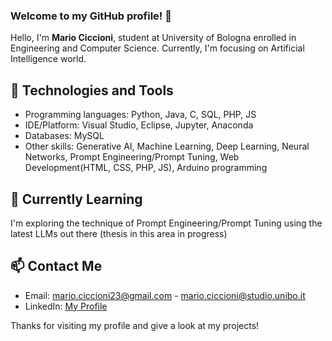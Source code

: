 <!--
### Hi there 👋

**supmar23/supmar23** is a ✨ _special_ ✨ repository because its `README.md` (this file) appears on your GitHub profile.

Here are some ideas to get you started:

- 🔭 I’m currently working on ...
- 🌱 I’m currently learning ...
- 👯 I’m looking to collaborate on ...
- 🤔 I’m looking for help with ...
- 💬 Ask me about ...
- 📫 How to reach me: ...
- 😄 Pronouns: ...
- ⚡ Fun fact: ...
-->

### Welcome to my GitHub profile! 👋

Hello, I'm **Mario Ciccioni**, student at University of Bologna enrolled in Engineering and Computer Science. Currently, I'm focusing on Artificial Intelligence world.

## 🔧 Technologies and Tools

- Programming languages: Python, Java, C, SQL, PHP, JS
- IDE/Platform: Visual Studio, Eclipse, Jupyter, Anaconda
- Databases: MySQL
- Other skills: Generative AI, Machine Learning, Deep Learning, Neural Networks, Prompt Engineering/Prompt Tuning, Web Development(HTML, CSS, PHP, JS), Arduino programming

## 🌱 Currently Learning

I'm exploring the technique of Prompt Engineering/Prompt Tuning using the latest LLMs out there (thesis in this area in progress)

## 📫 Contact Me

- Email: mario.ciccioni23@gmail.com - mario.ciccioni@studio.unibo.it
- LinkedIn: [My Profile](www.linkedin.com/in/mario-ciccioni)

Thanks for visiting my profile and give a look at my projects!

